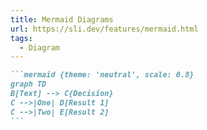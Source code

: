 ```yaml
---
title: Mermaid Diagrams
url: https://sli.dev/features/mermaid.html
tags:
  - Diagram
---
```


````md
```mermaid {theme: 'neutral', scale: 0.8}
graph TD
B[Text] --> C{Decision}
C -->|One| D[Result 1]
C -->|Two| E[Result 2]
```
````